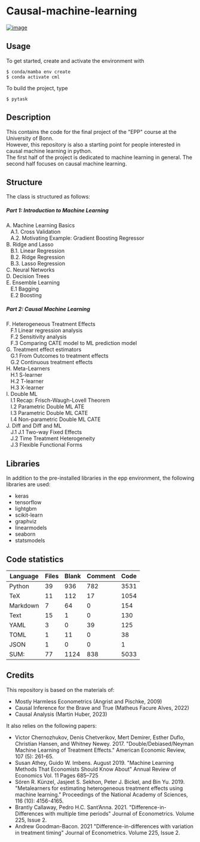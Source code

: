 # Causal-machine-learning

[![image](https://img.shields.io/badge/code%20style-black-000000.svg)](https://github.com/psf/black)

## Usage

To get started, create and activate the environment with
```console
$ conda/mamba env create
$ conda activate cml
```

To build the project, type
```console
$ pytask
```

## Description

This contains the code for the final project of the "EPP" course at the University of Bonn. \
However, this repository is also a starting point for people interested in causal machine learning in python. \
The first half of the project is dedicated to machine learning in general. The second half focuses on causal machine learning.

## Structure

The class is structured as follows:

##### Part 1: Introduction to Machine Learning

A. Machine Learning Basics \
&nbsp;&nbsp; A.1. Cross Validation \
&nbsp;&nbsp; A.2. Motivating Example: Gradient Boosting Regressor \
B. Ridge and Lasso \
&nbsp;&nbsp; B.1. Linear Regression \
&nbsp;&nbsp; B.2. Ridge Regression \
&nbsp;&nbsp; B.3. Lasso Regression \
C. Neural Networks \
D. Decision Trees \
E. Ensemble Learning \
&nbsp;&nbsp; E.1 Bagging \
&nbsp;&nbsp; E.2 Boosting


##### Part 2: Causal Machine Learning

F. Heterogeneous Treatment Effects \
&nbsp;&nbsp; F.1 Linear regression analysis \
&nbsp;&nbsp; F.2 Sensitivity analysis \
&nbsp;&nbsp; F.3 Comparing CATE model to ML prediction model \
G. Treatment effect estimators \
&nbsp;&nbsp; G.1 From Outcomes to treatment effects \
&nbsp;&nbsp; G.2 Continuous treatment effects \
H. Meta-Learners \
&nbsp;&nbsp; H.1 S-learner \
&nbsp;&nbsp; H.2 T-learner \
&nbsp;&nbsp; H.3 X-learner \
I. Double ML \
&nbsp;&nbsp; I.1 Recap: Frisch-Waugh-Lovell Theorem \
&nbsp;&nbsp; I.2 Parametric Double ML ATE \
&nbsp;&nbsp; I.3 Parametric Double ML CATE \
&nbsp;&nbsp; I.4 Non-parametric Double ML CATE \
J. Diff and Diff and ML \
&nbsp;&nbsp; J.1 J.1 Two-way Fixed Effects \
&nbsp;&nbsp; J.2 Time Treatment Heterogeneity \
&nbsp;&nbsp; J.3 Flexible Functional Forms

## Libraries

In addition to the pre-installed libraries in the epp environment, the following libraries are used:

- keras
- tensorflow
- lightgbm
- scikit-learn
- graphviz
- linearmodels
- seaborn
- statsmodels


## Code statistics

| Language | Files | Blank | Comment | Code   |
|----------|-------|-------|---------|--------|
| Python   | 39    | 936   | 782     | 3531   |
| TeX      | 11    | 112   | 17      | 1054   |
| Markdown | 7     | 64    | 0       | 154    |
| Text     | 15    | 1     | 0       | 130    |
| YAML     | 3     | 0     | 39      | 125    |
| TOML     | 1     | 11    | 0       | 38     |
| JSON     | 1     | 0     | 0       | 1      |
| SUM:     | 77    | 1124  | 838     | 5033   |


## Credits

This repository is based on the materials of:
- Mostly Harmless Econometrics (Angrist and Pischke, 2009)
- Causal Inference for the Brave and True (Matheus Facure Alves, 2022)
- Causal Analysis (Martin Huber, 2023)

It also relies on the following papers:
- Victor Chernozhukov, Denis Chetverikov, Mert Demirer, Esther Duflo, Christian Hansen, and Whitney Newey. 2017. "Double/Debiased/Neyman Machine Learning of Treatment Effects." American Economic Review, 107 (5): 261-65.
- Susan Athey, Guido W. Imbens. August 2019. "Machine Learning Methods That Economists Should Know About" Annual Review of Economics  Vol. 11 Pages 685–725
- Sören R. Künzel, Jasjeet S. Sekhon, Peter J. Bickel, and Bin Yu. 2019. "Metalearners for estimating heterogeneous treatment effects using machine learning." Proceedings of the National Academy of Sciences, 116 (10): 4156-4165.
- Brantly Callaway, Pedro H.C. Sant’Anna. 2021. "Difference-in-Differences with multiple time periods" Journal of Econometrics. Volume 225, Issue 2.
- Andrew Goodman-Bacon. 2021 "Difference-in-differences with variation in treatment timing" Journal of Econometrics. Volume 225, Issue 2.
